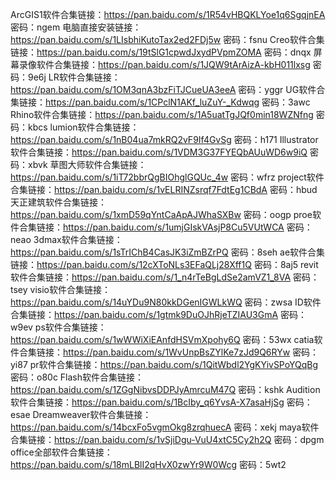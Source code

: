 ArcGIS1软件合集链接：https://pan.baidu.com/s/1R54vHBQKLYoe1q6SgqjnEA 密码：ngem
电脑直接安装链接：https://pan.baidu.com/s/1LIsbhiKutoTax2ed2FDj5w 密码：fsnu
Creo软件合集链接：https://pan.baidu.com/s/19tSlG1cpwdJxydPVpmZOMA 密码：dnqx
屏幕录像软件合集链接：https://pan.baidu.com/s/1JQW9tArAizA-kbH011lxsg 密码：9e6j
LR软件合集链接：https://pan.baidu.com/s/1OM3qnA3bzFiTJCueUA3eeA 密码：yggr
UG软件合集链接：https://pan.baidu.com/s/1CPclN1AKf_luZuY-_Kdwqg 密码：3awc
Rhino软件合集链接：https://pan.baidu.com/s/1A5uatTgJQf0min18WZNfng 密码：kbcs
lumion软件合集链接：https://pan.baidu.com/s/1nB04ua7mkRQ2vF9If4GvSg 密码：h171
Illustrator软件合集链接：https://pan.baidu.com/s/1VDM3G37FYEQbAUuWD6w9iQ 密码：xbvk
草图大师软件合集链接：https://pan.baidu.com/s/1iT72bbrQgBIOhglGQUc_4w 密码：wfrz
project软件合集链接：https://pan.baidu.com/s/1vELRINZsrqf7FdtEg1CBdA 密码：hbud
天正建筑软件合集链接：https://pan.baidu.com/s/1xmD59qYntCaApAJWhaSXBw 密码：oogp
proe软件合集链接：https://pan.baidu.com/s/1umjGIskVAsjP8Cu5VUtWCA 密码：neao
3dmax软件合集链接：https://pan.baidu.com/s/1sTrIChB4CasJK3iZmBZrPQ 密码：8seh
ae软件合集链接：https://pan.baidu.com/s/12cXToNLs3EFaQLj28Xff1Q 密码：8aj5
revit软件合集链接：https://pan.baidu.com/s/1_n4rTeBgLdSe2amVZ1_8VA 密码：tsey
visio软件合集链接：https://pan.baidu.com/s/14uYDu9N80kkDGenIGWLkWQ 密码：zwsa
ID软件合集链接：https://pan.baidu.com/s/1gtmk9DuOJhRjeTZIAU3GmA 密码：w9ev
ps软件合集链接：https://pan.baidu.com/s/1wWWiXiEAnfdHSVmXpohy6Q 密码：53wx
catia软件合集链接：https://pan.baidu.com/s/1WvUnpBsZYlKe7zJd9Q6RYw 密码：yi87
pr软件合集链接：https://pan.baidu.com/s/1QitWbdl2YgKYivSPoYQqBg 密码：o80c
Flash软件合集链接：https://pan.baidu.com/s/1ZGgNibvsDDPJyAmrcuM47Q 密码：kshk
Audition软件合集链接：https://pan.baidu.com/s/1BcIby_q6YvsA-X7asaHjSg 密码：esae
Dreamweaver软件合集链接：https://pan.baidu.com/s/14bcxFo5vgmOkg8zrqhuecA 密码：xekj
maya软件合集链接：https://pan.baidu.com/s/1vSjiDgu-VuU4xtC5Cy2h2Q 密码：dpgm
office全部软件合集链接：https://pan.baidu.com/s/18mLBlI2qHvX0zwYr9W0Wcg 密码：5wt2
